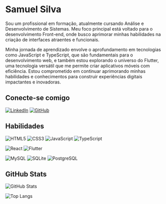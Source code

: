 # Samuel Silva

Sou um profissional em formação, atualmente cursando Análise e Desenvolvimento de Sistemas. Meu foco principal está voltado para o desenvolvimento Front-end, onde busco aprimorar minhas habilidades na criação de interfaces atraentes e funcionais.

Minha jornada de aprendizado envolve o aprofundamento em tecnologias como JavaScript e TypeScript, que são fundamentais para o desenvolvimento web, e também estou explorando o universo do Flutter, uma tecnologia versátil que me permite criar aplicativos móveis com eficiência. Estou comprometido em continuar aprimorando minhas habilidades e conhecimentos para construir experiências digitais impactantes e inovadoras.

## Conecte-se comigo

[![LinkedIn](https://img.shields.io/badge/LinkedIn-000?style=for-the-badge&logo=linkedin&logoColor=0E76A8)](https://www.linkedin.com/in/samuelsilvati/) [![GitHub](https://img.shields.io/badge/GitHbt-000?style=for-the-badge&logo=github&logoColor=white)](+https://github.com/samuelsilvati)

## Habilidades

![HTML5](https://img.shields.io/badge/HTML5-000?style=for-the-badge&logo=html5) ![CSS3](https://img.shields.io/badge/CSS3-000?style=for-the-badge&logo=css3&logoColor=264CE4) ![JavaScript](https://img.shields.io/badge/JavaScript-000?style=for-the-badge&logo=javascript) ![TypeScript](https://img.shields.io/badge/TypeScript-000?style=for-the-badge&logo=typescript) 

![React](https://img.shields.io/badge/React-000?style=for-the-badge&logo=react) ![Flutter](https://img.shields.io/badge/Flutter-000?style=for-the-badge&logo=flutter&logoColor=02569B) 

![MySQL](https://img.shields.io/badge/MySQL-000?style=for-the-badge&logo=mysql&logoColor=005C84) ![SQLite](https://img.shields.io/badge/SQLite-000?style=for-the-badge&logo=sqlite&logoColor=07405E) ![PostgreSQL](https://img.shields.io/badge/PostgreSQL-000?style=for-the-badge&logo=postgresql)

## GitHub Stats

![GitHub Stats](https://github-readme-stats.vercel.app/api?username=samuelsilvati&theme=transparent&bg_color=000&border_color=30A3DC&show_icons=true&icon_color=30A3DC&title_color=E94D5F&text_color=FFF)

![Top Langs](https://github-readme-stats-git-masterrstaa-rickstaa.vercel.app/api/top-langs/?username=samuelsilvati&bg_color=000&border_color=30A3DC&title_color=E94D5F&text_color=FFF)

